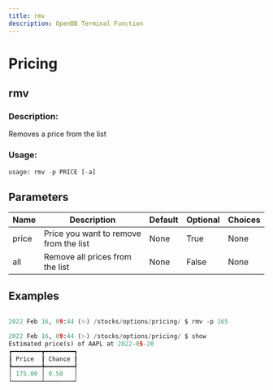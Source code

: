 ```yaml
---
title: rmv
description: OpenBB Terminal Function
---
```


# Pricing

## rmv

### Description: 

Removes a price from the list

### Usage: 
```python
usage: rmv -p PRICE [-a]
```

## Parameters

| Name | Description | Default | Optional | Choices |
| ---- | ----------- | ------- | -------- | ------- |
| price | Price you want to remove from the list | None | True | None |
| all | Remove all prices from the list | None | False | None |


## Examples

```python

2022 Feb 16, 09:44 (✨) /stocks/options/pricing/ $ rmv -p 165

2022 Feb 16, 09:44 (✨) /stocks/options/pricing/ $ show
Estimated price(s) of AAPL at 2022-05-20
┏━━━━━━━━┳━━━━━━━━┓
┃ Price  ┃ Chance ┃
┡━━━━━━━━╇━━━━━━━━┩
│ 175.00 │ 0.50   │
└────────┴────────┘

```

